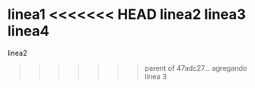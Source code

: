 linea1
<<<<<<< HEAD
linea2
linea3
linea4
=======
linea2
>>>>>>> parent of 47adc27... agregando linea 3
